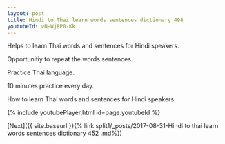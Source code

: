 ```yaml
---
layout: post
title: Hindi to Thai learn words sentences dictionary 498 
youtubeId: vN-Wj8P0-Kk
---
```

 
 
Helps to learn Thai words and sentences for Hindi speakers.

Opportunitiy to repeat the words sentences. 

Practice Thai language. 
 
10 minutes practice every day. 
 
How to learn Thai words and sentences for Hindi speakers 
 
{% include youtubePlayer.html id=page.youtubeId %}
 
 
[Next]({{ site.baseurl }}{% link  split1/_posts/2017-08-31-Hindi to thai learn words sentences dictionary 452 .md%})
 

